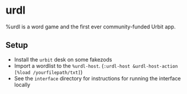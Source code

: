 # urdl

%urdl is a word game and the first ever community-funded Urbit app.

## Setup

- Install the `urbit` desk on some fakezods
- Import a wordlist to the `%urdl-host`. (`:urdl-host &urdl-host-action [%load
/yourfilepath/txt]`)
- See the `interface` directory for instructions for running the interface
locally


